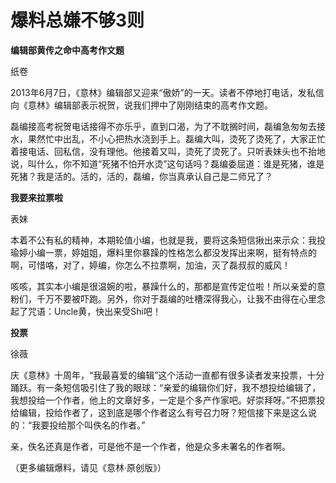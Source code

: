 # 爆料总嫌不够3则

**编辑部黄传之命中高考作文题**

纸卷 

2013年6月7日，《意林》编辑部又迎来“傲娇”的一天。读者不停地打电话，发私信向《意林》编辑部表示祝贺，说我们押中了刚刚结束的高考作文题。 

磊编接高考祝贺电话接得不亦乐乎，直到口渴，为了不耽搁时间，磊编急匆匆去接水，果然忙中出乱，不小心把热水浇到手上。磊编大叫，烫死了烫死了，大家正忙着接电话、回私信，没有理他。他接着又叫，烫死了烫死了。只听表妹头也不抬地说，叫什么，你不知道“死猪不怕开水烫”这句话吗？磊编委屈道：谁是死猪，谁是死猪？我是活的。活的，活的，磊编，你当真承认自己是二师兄了？ 

**我要来拉票啦**

表妹 

本着不公有私的精神，本期轮值小编，也就是我，要将这条短信揪出来示众：我投瑜婷小编一票，婷姐姐，爆料里你暴躁的性格怎么都没发挥出来啊，挺有特点的啊，可惜咯，对了，婷编，你怎么不拉票啊，加油，灭了磊叔叔的威风！ 

咳咳，其实本小编是很温婉的啦，暴躁什么的，那都是宣传定位啦！所以亲爱的意粉们，千万不要被吓跑。另外，你对于磊编的吐槽深得我心，让我不由得在心里念起了咒语：Uncle黄，快出来受Shi吧！ 

**投票**

徐薇 

庆《意林》十周年，“我最喜爱的编辑”这个活动一直都有很多读者发来投票，十分踊跃。有一条短信吸引住了我的眼球：“亲爱的编辑你们好，我不想投给编辑了，我想投给一个作者，他上的文章好多，一定是个多产作家吧。好崇拜呀。”不把票投给编辑，投给作者了，这到底是哪个作者这么有号召力呀？短信接下来是这么说的：“我要投给那个叫佚名的作者。” 

亲，佚名还真是作者，可是他不是一个作者，他是众多未署名的作者啊。 

（更多编辑爆料，请见《意林·原创版》）